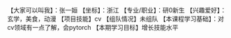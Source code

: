 【大家可以叫我】：张一姮
【坐标】：浙江
【专业/职业】：研0新生
【兴趣爱好】：玄学，美食，动漫
【项目技能】cv
【组队情况】未组队
【本课程学习基础】：对cv领域有一点了解，会pytorch
【本期学习目标】增长技能水平
